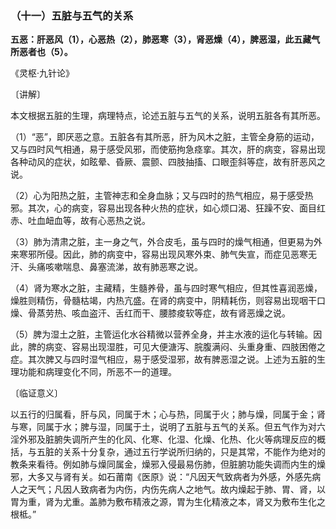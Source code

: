 ### （十一）五脏与五气的关系

**五恶：肝恶风（1），心恶热（2），肺恶寒（3），肾恶燥（4），脾恶湿，此五藏气所恶者也（5）。**

​《灵枢·九针论》

〔讲解〕

本文根据五脏的生理，病理特点，论述五脏与五气的关系，说明五脏各有其所恶。

（1）“恶”，即厌恶之意。五脏各有其所恶，肝为风木之脏，主管全身筋的运动，又与四时风气相通，易于感受风邪，而使筋拘急痉挛。其次，肝的病变，容易出现各种动风的症状，如眩晕、昏厥、震颤、四肢抽搐、口眼歪斜等症，故有肝恶风之说。

（2）心为阳热之脏，主管神志和全身血脉；又与四时的热气相应，易于感受热邪。其次，心的病变，容易出现各种火热的症状，如心烦口渴、狂躁不安、面目红赤、吐血衄血等，故有心恶热之说。

（3）肺为清肃之脏，主一身之气，外合皮毛，虽与四时的燥气相通，但更易为外来寒邪所侵。因此，肺的病变中，容易出现风寒外束、肺气失宣，而症见恶寒无汗、头痛咳嗽喘息、鼻塞流涕，故有肺恶寒之说。

（4）肾为寒水之脏，主藏精，生髓养骨，虽与四时寒气相应，但其性喜润恶燥，燥胜则精伤，骨髓枯竭，内热亢盛。在肾的病变中，阴精耗伤，则容易出现咽干口燥、骨蒸劳热、咳血盗汗、舌红而干、腰膝痠软等症，故有肾恶燥之说。

（5）脾为湿土之脏，主管运化水谷精微以营养全身，并主水液的运化与转输。因此，脾的病变、容易出现湿胜，可见大便溏泻、脘腹满闷、头重身重、四肢困倦之症。其次脾又与四时湿气相应，易于感受湿邪，故有脾恶湿之说。上述为五脏的生理功能和病理变化不同，所恶不一的道理。

〔临证意义〕

以五行的归属看，肝与风，同属于木；心与热，同属于火；肺与燥，同属于金；肾与寒，同属于水；脾与湿，同属于土，说明了五脏与五气的关系。但五气作为对六淫外邪及脏腑失调所产生的化风、化寒、化湿、化燥、化热、化火等病理反应的概括，与五脏的关系十分复杂，通过五行学说所归纳的，只是其常，不能作为绝对的教条来看待。例如肺与燥同属金，燥邪入侵最易伤肺，但脏腑功能失调而内生的燥邪，大多又与肾有关。如石莆南《医原》说：“凡因天气致病者为外感，外感先病人之天气；凡因人致病者为内伤，内伤先病人之地气。故内燥起于肺、胃、肾，以胃为重，肾为尤重。盖肺为敷布精液之源，胃为生化精液之本，肾又为敷布生化之根柢。”

